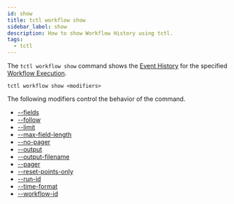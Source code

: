 ```yaml
---
id: show
title: tctl workflow show
sidebar_label: show
description: How to show Workflow History using tctl.
tags:
  - tctl
---
```


The `tctl workflow show` command shows the [Event History](/concepts/what-is-an-event-history) for the specified [Workflow Execution](/concepts/what-is-a-workflow-execution).

`tctl workflow show <modifiers>`

The following modifiers control the behavior of the command.

- [--fields](/tctl/modifiers/fields)
- [--follow](/tctl/modifiers/follow)
- [--limit](/tctl/modifiers/limit)
- [--max-field-length](/tctl/modifiers/max-field-length)
- [--no-pager](/tctl/modifiers/no-pager)
- [--output](/tctl/modifiers/output)
- [--output-filename](/tctl/modifiers/output-filename)
- [--pager](/tctl/modifiers/pager)
- [--reset-points-only](/tctl/modifiers/reset-points-only)
- [--run-id](/tctl/modifiers/run-id)
- [--time-format](/tctl/modifiers/time-format)
- [--workflow-id](/tctl/modifiers/workflow-id)
